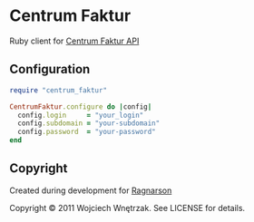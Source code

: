 # Centrum Faktur #

Ruby client for [Centrum Faktur API](http://centrumfaktur.pl/api/)

## Configuration ##

``` ruby
require "centrum_faktur"

CentrumFaktur.configure do |config|
  config.login     = "your_login"
  config.subdomain = "your-subdomain"
  config.password  = "your-password"
end
```

## Copyright ##

Created during development for [Ragnarson](http://ragnarson.com/)

Copyright © 2011 Wojciech Wnętrzak. See LICENSE for details.
